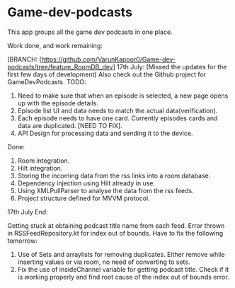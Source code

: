 # Game-dev-podcasts
This app groups all the game dev podcasts in one place. 

Work done, and work remaining:

[BRANCH: [https://github.com/VarunKapoor0/Game-dev-podcasts/tree/feature_RoomDB_dev]
17th July:
(Missed the updates for the first few days of development) Also check out the Github project for GameDevPodcasts.
TODO:
1. Need to make sure that when an episode is selected, a new page opens up with the episode details.
2. Episode list UI and data needs to match the actual data(verification).
3. Each episode needs to have one card. Currently episodes cards and data are duplicated. [NEED TO FIX].
4. API Design for processing data and sending it to the device. 

Done:
1. Room integration.
2. Hilt integration.
3. Storing the incoming data from the rss links into a room database.
4. Dependency injection using Hilt already in use.
5. Using XMLPullParser to analyse the data from the rss feeds.
6. Project structure defined for MVVM protocol.


17th July End:

Getting stuck at obtaining podcast title name from each feed. Error thrown in RSSFeedRepository.kt for index out of bounds. Have to fix the following tomorrow:

1. Use of Sets and arraylists for removing duplicates. Either remove while inserting values or via room, no need of converting to sets.
2. Fix the use of insideChannel variable for getting podcast title. Check if it is working properly and find root cause of the index out of bounds error.
